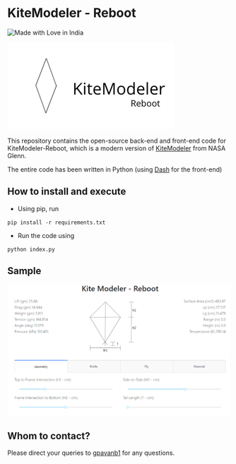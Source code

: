 # KiteModeler - Reboot

![Made with Love in India](https://madewithlove.org.in/badge.svg)

![img](assets/logo.png)

This repository contains the open-source back-end and front-end
code for KiteModeler-Reboot, which is a modern
version of [KiteModeler](https://www.grc.nasa.gov/WWW/K-12/airplane/kiteprog.html) from NASA Glenn.


The entire code has been written in Python (using [Dash](https://plot.ly/dash/) for the front-end)

## How to install and execute
* Using pip, run
```
pip install -r requirements.txt
```

* Run the code using
```
python index.py
```

## Sample

<img src="sample/sample.png" width="600">

## Whom to contact?

Please direct your queries to [gpavanb1](http://github.com/gpavanb1)
for any questions.
